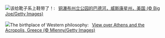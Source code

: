 ![](https://www.bing.com/th?id=OHR.BadRiver_ZH-CN0416550169_UHD.jpg&w=1000)该给靴子系上鞋带了！:&nbsp;&ensp;[铜瀑布州立公园的巴德河，威斯康星州，美国 (© Big Joe/Getty Images)](https://www.bing.com/th?id=OHR.BadRiver_ZH-CN0416550169_UHD.jpg)
<br><br/>
![](https://www.bing.com/th?id=OHR.AthensAcropolis_EN-US8385195396_UHD.jpg&w=1000)The birthplace of Western philosophy:&nbsp;&ensp;[View over Athens and the Acropolis, Greece (© Mlenny/Getty Images)](https://www.bing.com/th?id=OHR.AthensAcropolis_EN-US8385195396_UHD.jpg)
<br><br/>
